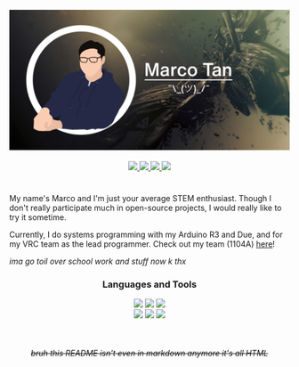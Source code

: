 <p align="center">
    <a href="https://www.youtube.com/watch?v=ub82Xb1C8os">
        <img src="resources/github-profile-banner.png">
    </a>
    <br>
    <br>
    <a href ="https://www.facebook.com/marco.tan.200405">
        <img src="https://img.shields.io/badge/-marco.tan.200405-7c8363?style=for-the-badge&logo=facebook&logoColor=white">
    </a>
    <a href="https://www.instagram.com/marco_tan_04/">
        <img src="https://img.shields.io/badge/-%40marco__tan__04-7c8363?style=for-the-badge&logo=instagram&logoColor=white">
    </a>
    <a href="https://www.linkedin.com/in/marco-tan-9191021a3/">
        <img src="https://img.shields.io/badge/-Marco%20Tan-7c8363?style=for-the-badge&logo=linkedin&logoColor=white">
    </a>
    <a href="mailto:marco.tan.200405@gmail.com">
        <img src="https://img.shields.io/badge/-marco.tan.200405@gmail.com-7c8363?style=for-the-badge&logo=gmail&logoColor=white">
    </a>
</p>

#  

My name's Marco and I'm just your average STEM enthusiast. Though I don't really participate much in open-source projects, I would really like to try it sometime.

Currently, I do systems programming with my Arduino R3 and Due, and for my VRC team as the lead programmer. Check out my team (1104A) [here](https://github.com/Discobots-1104A)!

*ima go toil over school work and stuff now k thx*

<h3 align="center">Languages and Tools</h3>

<p align="center">
    <img src="https://img.shields.io/badge/-C%2B%2B%20%E2%80%94%20fluent%20-%237c8363?style=for-the-badge&logo=C%2B%2B&logoColor=white">
    <img src="https://img.shields.io/badge/-rust%20%E2%80%94%20intermediate%20-%237c8363?style=for-the-badge&logo=rust&logoColor=white">
    <img src="https://img.shields.io/badge/-javascript%20%E2%80%94%20learning%20-%237c8363?style=for-the-badge&logo=javascript&logoColor=white">
    <br>
    <img src="https://img.shields.io/badge/-git-%237c8363?style=for-the-badge&logo=git&logoColor=white">
    <img src="https://img.shields.io/badge/-GCC%2FG++-%237c8363?style=for-the-badge&logo=gnu&logoColor=white">
    <img src="https://img.shields.io/badge/-Visual%20Studio%20Code-%237c8363?style=for-the-badge&logo=visual-studio-code&logoColor=white">
</p>

<br>
<h6 align="center"><strike>bruh this README isn't even in markdown anymore it's all HTML</strike></h6>
